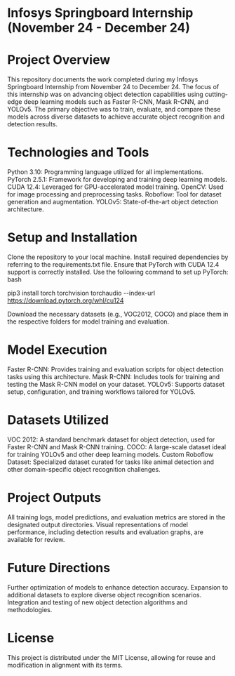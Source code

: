 # Infosys Springboard Internship (November 24 - December 24)


# Project Overview
This repository documents the work completed during my Infosys Springboard Internship from November 24 to December 24. The focus of this internship was on advancing object detection capabilities using cutting-edge deep learning models such as Faster R-CNN, Mask R-CNN, and YOLOv5. The primary objective was to train, evaluate, and compare these models across diverse datasets to achieve accurate object recognition and detection results.

# Technologies and Tools
Python 3.10: Programming language utilized for all implementations.
PyTorch 2.5.1: Framework for developing and training deep learning models.
CUDA 12.4: Leveraged for GPU-accelerated model training.
OpenCV: Used for image processing and preprocessing tasks.
Roboflow: Tool for dataset generation and augmentation.
YOLOv5: State-of-the-art object detection architecture.


# Setup and Installation
Clone the repository to your local machine.
Install required dependencies by referring to the requirements.txt file.
Ensure that PyTorch with CUDA 12.4 support is correctly installed. Use the following command to set up PyTorch:
bash

pip3 install torch torchvision torchaudio --index-url https://download.pytorch.org/whl/cu124  

Download the necessary datasets (e.g., VOC2012, COCO) and place them in the respective folders for model training and evaluation.


# Model Execution
Faster R-CNN: Provides training and evaluation scripts for object detection tasks using this architecture.
Mask R-CNN: Includes tools for training and testing the Mask R-CNN model on your dataset.
YOLOv5: Supports dataset setup, configuration, and training workflows tailored for YOLOv5.


# Datasets Utilized
VOC 2012: A standard benchmark dataset for object detection, used for Faster R-CNN and Mask R-CNN training.
COCO: A large-scale dataset ideal for training YOLOv5 and other deep learning models.
Custom Roboflow Dataset: Specialized dataset curated for tasks like animal detection and other domain-specific object recognition challenges.


# Project Outputs
All training logs, model predictions, and evaluation metrics are stored in the designated output directories.
Visual representations of model performance, including detection results and evaluation graphs, are available for review.


# Future Directions
Further optimization of models to enhance detection accuracy.
Expansion to additional datasets to explore diverse object recognition scenarios.
Integration and testing of new object detection algorithms and methodologies.


# License
This project is distributed under the MIT License, allowing for reuse and modification in alignment with its terms.

